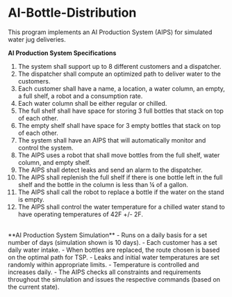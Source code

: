 # AI-Bottle-Distribution
This program implements an AI Production System (AIPS) for simulated water jug deliveries. 

**AI Production System Specifications**

1. The system shall support up to 8 different customers and a dispatcher. <br />
2. The dispatcher shall compute an optimized path to deliver water to the customers. <br />
3. Each customer shall have a name, a location, a water column, an empty, a full shelf, a robot and a consumption rate.<br />
4. Each water column shall be either regular or chilled.<br />
5. The full shelf shall have space for storing 3 full bottles that stack on top of each other. <br />
6. The empty shelf shall have space for 3 empty bottles that stack on top of each other. <br />
7. The system shall have an AIPS that will automatically monitor and control the system. <br />
8. The AIPS uses a robot that shall move bottles from the full shelf, water column, and empty shelf. <br />
9. The AIPS shall detect leaks and send an alarm to the dispatcher. <br />
10. The AIPS shall replenish the full shelf if there is one bottle left in the full shelf and the bottle in the column is less than ¼ of a gallon. <br />
11. The AIPS shall call the robot to replace a bottle if the water on the stand is empty. <br />
12. The AIPS shall control the water temperature for a chilled water stand to have operating temperatures of 42F +/- 2F. <br />
<br />
**AI Production System Simulation**
- Runs on a daily basis for a set number of days (simulation shown is 10 days).
- Each customer has a set daily water intake.
- When bottles are replaced, the route chosen is based on the optimal path for TSP.
- Leaks and initial water temperatures are set randomly within appropriate limits.
- Temperature is controlled and increases daily.
- The AIPS checks all constraints and requirements throughout the simulation and issues the respective commands (based on the current state).
